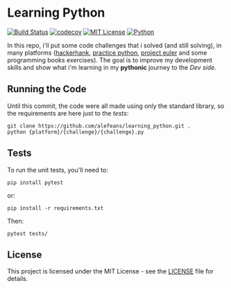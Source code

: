 # Learning Python
[![Build Status](https://travis-ci.org/alefeans/learning_python.svg?branch=master)](https://travis-ci.org/alefeans/learning_python) [![codecov](https://codecov.io/gh/alefeans/learning_python/branch/master/graph/badge.svg)](https://codecov.io/gh/alefeans/learning_python) [![MIT License](https://img.shields.io/badge/license-MIT-007EC7.svg?style=flat)](/LICENSE) [![Python](https://img.shields.io/badge/python-3.6-blue.svg)]()

In this repo, i'll put some code challenges that i solved (and still solving), in many platforms ([hackerhank](https://www.hackerrank.com/), [practice python](https://www.practicepython.org/), [project euler](https://projecteuler.net/) and some programming books exercises). The goal is to improve my development skills and show what i'm learning in my **pythonic** journey to the *Dev side*.

## Running the Code

Until this commit, the code were all made using only the standard library, so the requirements are here just to the *tests*:

```
git clone https://github.com/alefeans/learning_python.git .
python {platform}/{challenge}/{challenge}.py
```

## Tests

To run the unit tests, you'll need to:
```
pip install pytest
```
or:
```
pip install -r requirements.txt
```
Then:
```
pytest tests/
```

## License

This project is licensed under the MIT License - see the [LICENSE](LICENSE) file for details.

